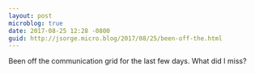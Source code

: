```yaml
---
layout: post
microblog: true
date: 2017-08-25 12:28 -0800
guid: http://jsorge.micro.blog/2017/08/25/been-off-the.html
---
```

Been off the communication grid for the last few days. What did I miss?
